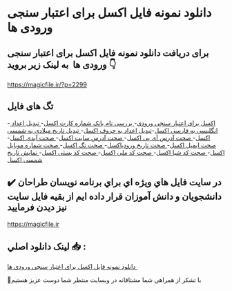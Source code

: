 # دانلود نمونه فایل اکسل برای اعتبار سنجی ورودی ها 

## برای دریافت دانلود نمونه فایل اکسل برای اعتبار سنجی ورودی ها  به لینک زیر بروید 👇

https://magicfile.ir/?p=2299

## تگ های فایل

-[ اکسل برای اعتبار سنجی ورودی](https://magicfile.ir/product/%d9%86%d9%85%d9%88%d9%86%d9%87-%d9%81%d8%a7%db%8c%d9%84-%d8%a7%da%a9%d8%b3%d9%84-%d8%a8%d8%b1%d8%a7%db%8c-%d8%a7%d8%b9%d8%aa%d8%a8%d8%a7%d8%b1-%d8%b3%d9%86%d8%ac%db%8c-%d9%88%d8%b1%d9%88%d8%af%db%8c-%d9%87%d8%a7/)-[ بررسی نام بانک شماره کارت اکسل](https://magicfile.ir/product/%d9%86%d9%85%d9%88%d9%86%d9%87-%d9%81%d8%a7%db%8c%d9%84-%d8%a7%da%a9%d8%b3%d9%84-%d8%a8%d8%b1%d8%a7%db%8c-%d8%a7%d8%b9%d8%aa%d8%a8%d8%a7%d8%b1-%d8%b3%d9%86%d8%ac%db%8c-%d9%88%d8%b1%d9%88%d8%af%db%8c-%d9%87%d8%a7/)-[ تبدیل اعداد انگلیسی به فارسی اکسل](https://magicfile.ir/product/%d9%86%d9%85%d9%88%d9%86%d9%87-%d9%81%d8%a7%db%8c%d9%84-%d8%a7%da%a9%d8%b3%d9%84-%d8%a8%d8%b1%d8%a7%db%8c-%d8%a7%d8%b9%d8%aa%d8%a8%d8%a7%d8%b1-%d8%b3%d9%86%d8%ac%db%8c-%d9%88%d8%b1%d9%88%d8%af%db%8c-%d9%87%d8%a7/)-[تبدیل اعداد به حروف اکسل](https://magicfile.ir/product/%d9%86%d9%85%d9%88%d9%86%d9%87-%d9%81%d8%a7%db%8c%d9%84-%d8%a7%da%a9%d8%b3%d9%84-%d8%a8%d8%b1%d8%a7%db%8c-%d8%a7%d8%b9%d8%aa%d8%a8%d8%a7%d8%b1-%d8%b3%d9%86%d8%ac%db%8c-%d9%88%d8%b1%d9%88%d8%af%db%8c-%d9%87%d8%a7/)-[ تبدیل تاریخ میلادی به شمسی اکسل](https://magicfile.ir/product/%d9%86%d9%85%d9%88%d9%86%d9%87-%d9%81%d8%a7%db%8c%d9%84-%d8%a7%da%a9%d8%b3%d9%84-%d8%a8%d8%b1%d8%a7%db%8c-%d8%a7%d8%b9%d8%aa%d8%a8%d8%a7%d8%b1-%d8%b3%d9%86%d8%ac%db%8c-%d9%88%d8%b1%d9%88%d8%af%db%8c-%d9%87%d8%a7/)-[ صحت آدرس آی پی اکسل](https://magicfile.ir/product/%d9%86%d9%85%d9%88%d9%86%d9%87-%d9%81%d8%a7%db%8c%d9%84-%d8%a7%da%a9%d8%b3%d9%84-%d8%a8%d8%b1%d8%a7%db%8c-%d8%a7%d8%b9%d8%aa%d8%a8%d8%a7%d8%b1-%d8%b3%d9%86%d8%ac%db%8c-%d9%88%d8%b1%d9%88%d8%af%db%8c-%d9%87%d8%a7/)-[ صحت آدرس سایت اکسل](https://magicfile.ir/product/%d9%86%d9%85%d9%88%d9%86%d9%87-%d9%81%d8%a7%db%8c%d9%84-%d8%a7%da%a9%d8%b3%d9%84-%d8%a8%d8%b1%d8%a7%db%8c-%d8%a7%d8%b9%d8%aa%d8%a8%d8%a7%d8%b1-%d8%b3%d9%86%d8%ac%db%8c-%d9%88%d8%b1%d9%88%d8%af%db%8c-%d9%87%d8%a7/)-[ صحت آیدی اکسل](https://magicfile.ir/product/%d9%86%d9%85%d9%88%d9%86%d9%87-%d9%81%d8%a7%db%8c%d9%84-%d8%a7%da%a9%d8%b3%d9%84-%d8%a8%d8%b1%d8%a7%db%8c-%d8%a7%d8%b9%d8%aa%d8%a8%d8%a7%d8%b1-%d8%b3%d9%86%d8%ac%db%8c-%d9%88%d8%b1%d9%88%d8%af%db%8c-%d9%87%d8%a7/)-[ صحت ایمیل اکسل](https://magicfile.ir/product/%d9%86%d9%85%d9%88%d9%86%d9%87-%d9%81%d8%a7%db%8c%d9%84-%d8%a7%da%a9%d8%b3%d9%84-%d8%a8%d8%b1%d8%a7%db%8c-%d8%a7%d8%b9%d8%aa%d8%a8%d8%a7%d8%b1-%d8%b3%d9%86%d8%ac%db%8c-%d9%88%d8%b1%d9%88%d8%af%db%8c-%d9%87%d8%a7/)-[ صحت تاریخ ورودیاکسل](https://magicfile.ir/product/%d9%86%d9%85%d9%88%d9%86%d9%87-%d9%81%d8%a7%db%8c%d9%84-%d8%a7%da%a9%d8%b3%d9%84-%d8%a8%d8%b1%d8%a7%db%8c-%d8%a7%d8%b9%d8%aa%d8%a8%d8%a7%d8%b1-%d8%b3%d9%86%d8%ac%db%8c-%d9%88%d8%b1%d9%88%d8%af%db%8c-%d9%87%d8%a7/)-[ صحت تگ اکسل](https://magicfile.ir/product/%d9%86%d9%85%d9%88%d9%86%d9%87-%d9%81%d8%a7%db%8c%d9%84-%d8%a7%da%a9%d8%b3%d9%84-%d8%a8%d8%b1%d8%a7%db%8c-%d8%a7%d8%b9%d8%aa%d8%a8%d8%a7%d8%b1-%d8%b3%d9%86%d8%ac%db%8c-%d9%88%d8%b1%d9%88%d8%af%db%8c-%d9%87%d8%a7/)-[ صحت شماره موبایل اکسل](https://magicfile.ir/product/%d9%86%d9%85%d9%88%d9%86%d9%87-%d9%81%d8%a7%db%8c%d9%84-%d8%a7%da%a9%d8%b3%d9%84-%d8%a8%d8%b1%d8%a7%db%8c-%d8%a7%d8%b9%d8%aa%d8%a8%d8%a7%d8%b1-%d8%b3%d9%86%d8%ac%db%8c-%d9%88%d8%b1%d9%88%d8%af%db%8c-%d9%87%d8%a7/)-[ صحت کد شبا اکسل](https://magicfile.ir/product/%d9%86%d9%85%d9%88%d9%86%d9%87-%d9%81%d8%a7%db%8c%d9%84-%d8%a7%da%a9%d8%b3%d9%84-%d8%a8%d8%b1%d8%a7%db%8c-%d8%a7%d8%b9%d8%aa%d8%a8%d8%a7%d8%b1-%d8%b3%d9%86%d8%ac%db%8c-%d9%88%d8%b1%d9%88%d8%af%db%8c-%d9%87%d8%a7/)-[ صحت کد ملی اکسل](https://magicfile.ir/product/%d9%86%d9%85%d9%88%d9%86%d9%87-%d9%81%d8%a7%db%8c%d9%84-%d8%a7%da%a9%d8%b3%d9%84-%d8%a8%d8%b1%d8%a7%db%8c-%d8%a7%d8%b9%d8%aa%d8%a8%d8%a7%d8%b1-%d8%b3%d9%86%d8%ac%db%8c-%d9%88%d8%b1%d9%88%d8%af%db%8c-%d9%87%d8%a7/)-[ صحت کد پستی اکسل](https://magicfile.ir/product/%d9%86%d9%85%d9%88%d9%86%d9%87-%d9%81%d8%a7%db%8c%d9%84-%d8%a7%da%a9%d8%b3%d9%84-%d8%a8%d8%b1%d8%a7%db%8c-%d8%a7%d8%b9%d8%aa%d8%a8%d8%a7%d8%b1-%d8%b3%d9%86%d8%ac%db%8c-%d9%88%d8%b1%d9%88%d8%af%db%8c-%d9%87%d8%a7/)-[ نمایش تاریخ شمسی اکسل](https://magicfile.ir/product/%d9%86%d9%85%d9%88%d9%86%d9%87-%d9%81%d8%a7%db%8c%d9%84-%d8%a7%da%a9%d8%b3%d9%84-%d8%a8%d8%b1%d8%a7%db%8c-%d8%a7%d8%b9%d8%aa%d8%a8%d8%a7%d8%b1-%d8%b3%d9%86%d8%ac%db%8c-%d9%88%d8%b1%d9%88%d8%af%db%8c-%d9%87%d8%a7/)

## ✔️ در سايت فايل هاي ويژه اي براي برنامه نويسان طراحان دانشجويان و دانش آموزان قرار داده ايم از بقيه فايل سايت نيز ديدن فرماييد

https://magicfile.ir


## لينک دانلود اصلي 📥 :

[دانلود نمونه فایل اکسل برای اعتبار سنجی ورودی ها ](https://magicfile.ir/product/%d9%86%d9%85%d9%88%d9%86%d9%87-%d9%81%d8%a7%db%8c%d9%84-%d8%a7%da%a9%d8%b3%d9%84-%d8%a8%d8%b1%d8%a7%db%8c-%d8%a7%d8%b9%d8%aa%d8%a8%d8%a7%d8%b1-%d8%b3%d9%86%d8%ac%db%8c-%d9%88%d8%b1%d9%88%d8%af%db%8c-%d9%87%d8%a7/) 


🙏با تشکر از همراهي شما مشتاقانه در وبسایت منتظر شما دوست عزیز هستیم

